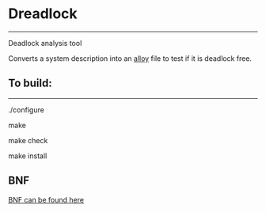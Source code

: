 # Dreadlock

---
Deadlock analysis tool

Converts a system description into an [alloy](http://alloy.mit.edu/alloy/) file to test if it is deadlock free.

## To build:
---
./configure

make

make check

make install

## BNF
[BNF can be found here](bnf)



